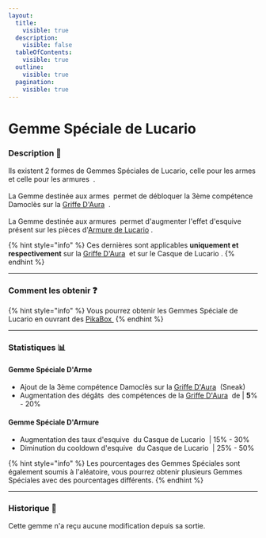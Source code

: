 ```yaml
---
layout:
  title:
    visible: true
  description:
    visible: false
  tableOfContents:
    visible: true
  outline:
    visible: true
  pagination:
    visible: true
---
```


# Gemme Spéciale de Lucario

### Description 📃

Ils existent 2 formes de Gemmes Spéciales de Lucario, celle pour les armes <img src="../../.gitbook/assets/toffy_blackgem (1).png" alt="" data-size="line"> et celle pour les armures <img src="../../.gitbook/assets/toffy_greengem (2).png" alt="" data-size="line"> .\
\
La Gemme destinée aux armes <img src="../../.gitbook/assets/toffy_blackgem (1).png" alt="" data-size="line"> permet de débloquer la 3ème compétence Damoclès sur la  [Griffe D'Aura](../armes/griffe-daura.md) <img src="../../.gitbook/assets/lucario_weapon (2).png" alt="" data-size="line"> .\
\
La Gemme destinée aux armures <img src="../../.gitbook/assets/toffy_greengem (2).png" alt="" data-size="line"> permet d'augmenter l'effet d'esquive <img src="../../.gitbook/assets/dodge.png" alt="" data-size="line"> présent sur les pièces d'[Armure de Lucario](../armures/armure-de-lucario.md) <img src="../../.gitbook/assets/megalucario_armor (1).png" alt="" data-size="line">.&#x20;

{% hint style="info" %}
Ces dernières sont applicables **uniquement et respectivement** sur la [Griffe D'Aura](../armes/griffe-daura.md) <img src="../../.gitbook/assets/lucario_weapon (2).png" alt="" data-size="line">  et sur  le Casque de Lucario <img src="../../.gitbook/assets/megalucario_helmet.png" alt="" data-size="line">.
{% endhint %}

***

### Comment les obtenir ❓

{% hint style="info" %}
Vous pourrez obtenir les Gemmes Spéciale de Lucario en ouvrant des  [PikaBox ](../../fonctionnement-du-serveur/boxes.md#contenu-des-boxes)<img src="../../.gitbook/assets/image (130).png" alt="" data-size="line">
{% endhint %}

***

### Statistiques 📊

#### Gemme Spéciale D'Arme <img src="../../.gitbook/assets/toffy_blackgem (1).png" alt="" data-size="line">

* Ajout de la 3ème compétence Damoclès sur la [Griffe D'Aura](../armes/griffe-daura.md) <img src="../../.gitbook/assets/lucario_weapon (2).png" alt="" data-size="line"> (Sneak) <img src="../../.gitbook/assets/shift (2).png" alt="" data-size="line">
* Augmentation des dégâts <img src="../../.gitbook/assets/physical_damage (1).png" alt="" data-size="line"> des compétences de la  [Griffe D'Aura](../armes/griffe-daura.md) <img src="../../.gitbook/assets/lucario_weapon (2).png" alt="" data-size="line">  de | **5**% - 20%

#### Gemme Spéciale D'Armure <img src="../../.gitbook/assets/toffy_greengem (2).png" alt="" data-size="line">

* Augmentation des taux d'esquive <img src="../../.gitbook/assets/dodge.png" alt="" data-size="line"> du Casque de Lucario <img src="../../.gitbook/assets/megalucario_helmet (1).png" alt="" data-size="line"> | 15% - 30%
* Diminution du cooldown d'esquive <img src="../../.gitbook/assets/dodge.png" alt="" data-size="line"> du Casque de Lucario <img src="../../.gitbook/assets/megalucario_helmet (2).png" alt="" data-size="line"> | 25% - 50%

{% hint style="info" %}
Les pourcentages des Gemmes Spéciales sont également soumis à l'aléatoire, vous pourrez obtenir plusieurs Gemmes Spéciales avec des pourcentages différents.
{% endhint %}

***

### Historique 📖

Cette gemme n'a reçu aucune modification depuis sa sortie.
